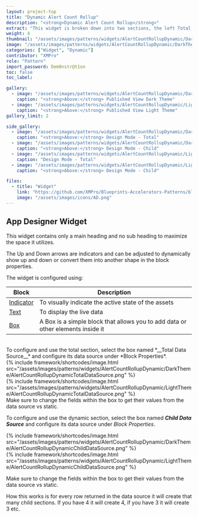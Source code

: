 ```yaml
---
layout: project-top
title: "Dynamic Alert Count Rollup"
description: "<strong>Dynamic Alert Count Rollup</strong>"
extract: "This widget is broken down into two sections, the left Total Assets is the total area and the right section past the vertical line is where you can get specific. The right section will grow and shrink depending on the data source that is provided."
weight: 4
thumbnail: "/assets/images/patterns/widgets/AlertCountRollupDynamic/DarkTheme/AlertCountRollupDynamicPublishedMode.png"
image: "/assets/images/patterns/widgets/AlertCountRollupDynamic/DarkTheme/AlertCountRollupDynamicPublishedMode.png"
categories: ["Widget", "Dynamic"]
contributor: "XMPro"
role: "Pattern"
import_password: Dem0nstr@t1on
toc: false
toc_label: 

gallery:
  - image: "/assets/images/patterns/widgets/AlertCountRollupDynamic/DarkTheme/AlertCountRollupDynamicPublishedMode.png"
    caption: "<strong>Above:</strong> Published View Dark Theme"
  - image: "/assets/images/patterns/widgets/AlertCountRollupDynamic/LightTheme/AlertCountRollupDynamicPublishedMode.png"
    caption: "<strong>Above:</strong> Published View Light Theme"
gallery_limit: 2

side_gallery:
  - image: "/assets/images/patterns/widgets/AlertCountRollupDynamic/DarkTheme/AlertCountRollupDynamicTotalDataSource.png"
    caption: "<strong>Above:</strong> Design Mode - Total"
  - image: "/assets/images/patterns/widgets/AlertCountRollupDynamic/DarkTheme/AlertCountRollupDynamicChildDataSource.png"
    caption: "<strong>Above:</strong> Design Mode - Child"
  - image: "/assets/images/patterns/widgets/AlertCountRollupDynamic/LightTheme/AlertCountRollupDynamicTotalDataSource.png"
    caption: "Design Mode - Total"
  - image: "/assets/images/patterns/widgets/AlertCountRollupDynamic/LightTheme/AlertCountRollupDynamicChildDataSource.png"
    caption: "<strong>Above:</strong> Design Mode - Child"

files:
  - title: "Widget"
    link: "https://github.com/XMPro/Blueprints-Accelerators-Patterns/blob/master/patterns/widgets/Alert%20Count%20Rollup%20-%20Dynamic.xwid"
    image: "/assets/images/icons/AD.png"
---
```


## App Designer Widget
This widget contains only a main heading and no sub heading to maximize the space it utilizes.

The Up and Down arrows are indicators and can be adjusted to dynamically show up and down or convert them into another shape in the block properties.

The widget is configured using: 

| Block                                  | Description                                                  |
| -------------------------------------- | ------------------------------------------------------------ |
| [Indicator](https://documentation.xmpro.com/blocks-toolbox/basic/indicator) | To visually indicate the active state of the assets |
| [Text](https://documentation.xmpro.com/blocks-toolbox/basic/text) | To display the live data |
| [Box](https://documentation.xmpro.com/blocks-toolbox/layout/box-and-data-repeater-box) | A Box is a simple block that allows you to add data or other elements inside it |

<br />
To configure and use the total section, select the box named *__Total Data Source__* and configure its data source under *Block Properties*.  
<div class="inline_image">{% include framework/shortcodes/image.html src="/assets/images/patterns/widgets/AlertCountRollupDynamic/DarkTheme/AlertCountRollupDynamicTotalDataSource.png" %}</div>
<div class="inline_image">{% include framework/shortcodes/image.html src="/assets/images/patterns/widgets/AlertCountRollupDynamic/LightTheme/AlertCountRollupDynamicTotalDataSource.png" %}</div>
Make sure to change the fields within the box to get their values from the data source vs static.

To configure and use the dynamic section, select the box named *__Child Data Source__* and configure its data source under *Block Properties*.  

<div class="inline_image">{% include framework/shortcodes/image.html src="/assets/images/patterns/widgets/AlertCountRollupDynamic/DarkTheme/AlertCountRollupDynamicChildDataSource.png" %}</div>
<div class="inline_image">{% include framework/shortcodes/image.html src="/assets/images/patterns/widgets/AlertCountRollupDynamic/LightTheme/AlertCountRollupDynamicChildDataSource.png" %}</div>

Make sure to change the fields within the box to get their values from the data source vs static.  

How this works is for every row returned in the data source it will create that many child sections.  If you have 4 it will create 4, if you have 3 it will create 3 etc.